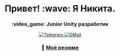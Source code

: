 <div id="header" align="center">
  <h1>Привет! :wave: Я Никита.</h1>
  <h3>:video_game: Junior Unity разработик</h3>
</div>

<div id="socials" align="center">
  <a href="t.me/vexowl">
    <img src="https://img.shields.io/badge/Telegram-blue?style=for-the-badge&logo=telegram&logoColor=white" alt="Telegram"/>
  </a>
  <a href="nickita.vex@gmail.com">
    <img src="https://img.shields.io/badge/GMail-red?style=for-the-badge&logo=gmail&logoColor=white" alt="GMail"/>
  </a>
  
### :bookmark_tabs: [Моё резюме](https://spb.hh.ru/resume/d4355612ff0d13be3e0039ed1f56774c585241)

